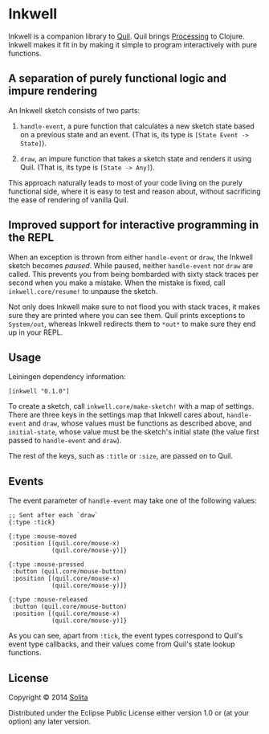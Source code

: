 # Inkwell

Inkwell is a companion library to [Quil](https://github.com/quil/quil). Quil
brings [Processing](http://processing.org/) to Clojure. Inkwell makes it fit
in by making it simple to program interactively with pure functions.

## A separation of purely functional logic and impure rendering

An Inkwell sketch consists of two parts:

1. `handle-event`, a pure function that calculates a new sketch state based on
   a previous state and an event. (That is, its type is `[State Event -> State]`).

2. `draw`, an impure function that takes a sketch state and renders it using
   Quil. (That is, its type is `[State -> Any]`).

This approach naturally leads to most of your code living on the purely
functional side, where it is easy to test and reason about, without sacrificing
the ease of rendering of vanilla Quil.

## Improved support for interactive programming in the REPL

When an exception is thrown from either `handle-event` or `draw`, the Inkwell
sketch becomes *paused*. While paused, neither `handle-event` nor `draw` are
called. This prevents you from being bombarded with sixty stack traces per
second when you make a mistake. When the mistake is fixed, call
`inkwell.core/resume!` to unpause the sketch.

Not only does Inkwell make sure to not flood you with stack traces, it makes
sure they are printed where you can see them. Quil prints exceptions to
`System/out`, whereas Inkwell redirects them to `*out*` to make sure they end
up in your REPL.

## Usage

Leiningen dependency information:

    [inkwell "0.1.0"]

To create a sketch, call `inkwell.core/make-sketch!` with a map of settings.
There are three keys in the settings map that Inkwell cares about,
`handle-event` and `draw`, whose values must be functions as described above,
and `initial-state`, whose value must be the sketch's initial state (the value
first passed to `handle-event` and `draw`).

The rest of the keys, such as `:title` or `:size`, are passed on to Quil.

## Events

The event parameter of `handle-event` may take one of the following values:

    ;; Sent after each `draw`
    {:type :tick}

    {:type :mouse-moved
     :position [(quil.core/mouse-x)
                (quil.core/mouse-y)]}

    {:type :mouse-pressed
     :button (quil.core/mouse-button)
     :position [(quil.core/mouse-x)
                (quil.core/mouse-y)]}

    {:type :mouse-released
     :button (quil.core/mouse-button)
     :position [(quil.core/mouse-x)
                (quil.core/mouse-y)]}

As you can see, apart from `:tick`, the event types correspond to Quil's event
type callbacks, and their values come from Quil's state lookup functions.

## License

Copyright © 2014 [Solita](http://www.solita.fi)

Distributed under the Eclipse Public License either version 1.0 or (at your
option) any later version.
